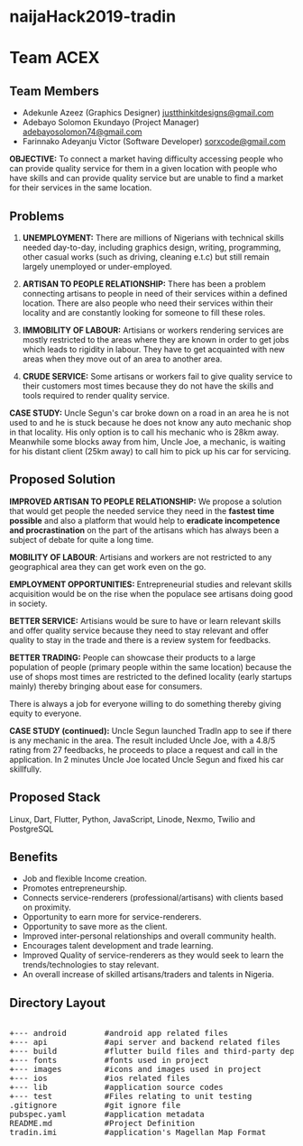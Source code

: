 # naijaHack2019-tradin

# Team ACEX

## Team Members

- Adekunle Azeez (Graphics Designer)
  justthinkitdesigns@gmail.com
- Adebayo Solomon Ekundayo (Project Manager)
  adebayosolomon74@gmail.com
- Farinnako Adeyanju Victor (Software Developer)
  sorxcode@gmail.com


**OBJECTIVE:** To connect a market having difficulty accessing people who can provide quality service for them in a given location with people who have skills and can provide quality service but are unable to find a market for their services in the same location.

## Problems

1. **UNEMPLOYMENT:** There are millions of Nigerians with technical skills needed day-to-day, including graphics design, writing, programming, other casual works (such as driving, cleaning e.t.c) but still remain largely unemployed or under-employed.

2. **ARTISAN TO PEOPLE RELATIONSHIP:** There has been a problem connecting artisans to people in need of their services within a defined location. There are also people who need their services within their locality and are constantly looking for someone to fill these roles.

3. **IMMOBILITY OF LABOUR:** Artisians or workers rendering services are mostly restricted to the areas where they are known in order to get jobs which leads to rigidity in labour. They have to get acquainted with new areas when they move out of an area to another area.

4. **CRUDE SERVICE:** Some artisans or workers fail to give quality service to their customers most times because they do not have the skills and tools required to render quality service.

**CASE STUDY:** Uncle Segun's car broke down on a road in an area he is not used to and he is stuck because he does not know any auto mechanic shop in that locality. His only option is to call his mechanic who is 28km away. Meanwhile some blocks away from him, Uncle Joe, a mechanic, is waiting for his distant client (25km away) to call him to pick up his car for servicing.

## Proposed Solution

**IMPROVED ARTISAN TO PEOPLE RELATIONSHIP:** We propose a solution that would get people the needed service they need in the **fastest time possible** and also a platform that would help to **eradicate incompetence and procrastination** on the part of the artisans which has always been a subject of debate for quite a long time.

**MOBILITY OF LABOUR**: Artisians and workers are not restricted to any geographical area they can get work even on the go.

**EMPLOYMENT OPPORTUNITIES:** Entrepreneurial studies and relevant skills acquisition would be on the rise when the populace see artisans doing good in society.

**BETTER SERVICE:** Artisians would be sure to have or learn relevant skills and offer quality service because they need to stay relevant and offer quality to stay in the trade and there is a review system for feedbacks.

**BETTER TRADING:** People can showcase their products to a large population of people (primary people within the same location) because the use of shops most times are restricted to the defined locality (early startups mainly) thereby bringing about ease for consumers.

There is always a job for everyone willing to do something thereby giving equity to everyone.

**CASE STUDY (continued):** Uncle Segun launched TradIn app to see if there is any mechanic in the area. The result included Uncle Joe, with a 4.8/5 rating from 27 feedbacks, he proceeds to place a request and call in the application. In 2 minutes Uncle Joe located Uncle Segun and fixed his car skillfully.

## Proposed Stack

Linux, Dart, Flutter, Python, JavaScript, Linode, Nexmo, Twilio and PostgreSQL

## Benefits

- Job and flexible Income creation.
- Promotes entrepreneurship.
- Connects service-renderers (professional/artisans) with clients based on proximity.
- Opportunity to earn more for service-renderers.
- Opportunity to save more as the client.
- Improved inter-personal relationships and overall community health.
- Encourages talent development and trade learning.
- Improved Quality of service-renderers as they would seek to learn the trends/technologies to stay relevant.
- An overall increase of skilled artisans/traders and talents in Nigeria.

## Directory Layout

<pre>

+--- android        #android app related files
+--- api            #api server and backend related files
+--- build          #flutter build files and third-party dependencies
+--- fonts          #fonts used in project
+--- images         #icons and images used in project
+--- ios            #ios related files
+--- lib            #application source codes
+--- test           #Files relating to unit testing
.gitignore          #git ignore file
pubspec.yaml        #application metadata
README.md           #Project Definition
tradin.imi          #application's Magellan Map Format
</pre>
